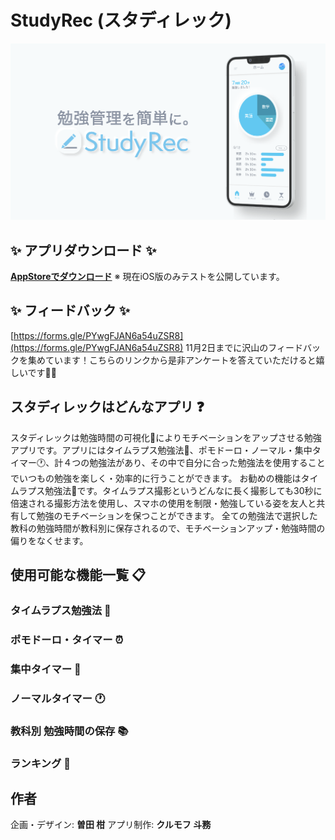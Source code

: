 # StudyRec (スタディレック)

![Thumbnail](https://github.com/mofu-tom/StudyRec/blob/main/%E3%82%B5%E3%83%A0%E3%83%8D%E3%82%A4%E3%83%AB.png?raw=true)

## ✨ アプリダウンロード ✨
**[AppStoreでダウンロード](https://apps.apple.com/jp/app/studyrec-%E3%82%B9%E3%82%BF%E3%83%87%E3%82%A3%E3%83%AC%E3%83%83%E3%82%AF-%E3%82%BF%E3%82%A4%E3%83%A0%E3%83%A9%E3%83%97%E3%82%B9%E3%81%A7%E9%9B%86%E4%B8%AD%E5%8A%9B%E3%82%A2%E3%83%83%E3%83%97/id1640987806)**
※ 現在iOS版のみテストを公開しています。

## ✨ フィードバック ✨
[https://forms.gle/PYwgFJAN6a54uZSR8](https://forms.gle/PYwgFJAN6a54uZSR8)
11月2日までに沢山のフィードバックを集めています！こちらのリンクから是非アンケートを答えていただけると嬉しいです🙇‍♂️

## スタディレックはどんなアプリ ❓
スタディレックは勉強時間の可視化👀によりモチベーションをアップさせる勉強アプリです。アプリにはタイムラプス勉強法📸、ポモドーロ・ノーマル・集中タイマー🕐、計４つの勉強法があり、その中で自分に合った勉強法を使用することでいつもの勉強を楽しく・効率的に行うことができます。
お勧めの機能はタイムラプス勉強法📸です。タイムラプス撮影というどんなに長く撮影しても30秒に倍速される撮影方法を使用し、スマホの使用を制限・勉強している姿を友人と共有して勉強のモチベーションを保つことができます。
全ての勉強法で選択した教科の勉強時間が教科別に保存されるので、モチベーションアップ・勉強時間の偏りをなくせます。

## 使用可能な機能一覧 📋
### タイムラプス勉強法 📸

### ポモドーロ・タイマー ⏰

### 集中タイマー 📝

### ノーマルタイマー 🕐

### 教科別 勉強時間の保存 📚

### ランキング 👑

## 作者
企画・デザイン: **曽田 柑**
アプリ制作: **クルモフ 斗務**
